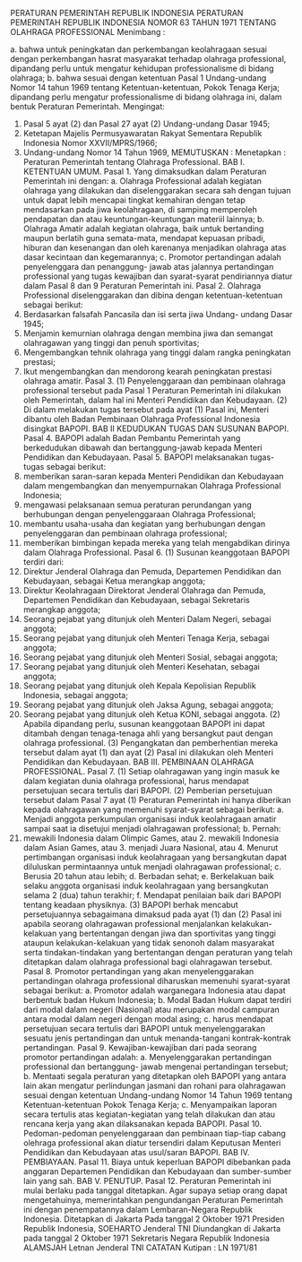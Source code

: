  PERATURAN PEMERINTAH REPUBLIK INDONESIA PERATURAN PEMERINTAH REPUBLIK INDONESIA NOMOR 63 TAHUN 1971 TENTANG OLAHRAGA PROFESSIONAL
Menimbang :

a. bahwa untuk peningkatan dan perkembangan keolahragaan sesuai dengan perkembangan hasrat masyarakat terhadap olahraga professional, dipandang perlu untuk mengatur kehidupan professionalisme di bidang olahraga;
b. bahwa sesuai dengan ketentuan Pasal 1 Undang-undang Nomor 14 tahun 1969 tentang Ketentuan-ketentuan, Pokok Tenaga Kerja; dipandang perlu mengatur professionalisme di bidang olahraga ini, dalam bentuk Peraturan Pemerintah.
Mengingat:

1. Pasal 5 ayat (2) dan Pasal 27 ayat (2) Undang-undang Dasar 1945;
2. Ketetapan Majelis Permusyawaratan Rakyat Sementara Republik Indonesia Nomor XXVII/MPRS/1966;
3. Undang-undang Nomor 14 Tahun 1969,
MEMUTUSKAN :
 Menetapkan : Peraturan Pemerintah tentang Olahraga Professional. BAB I. KETENTUAN UMUM. Pasal 1. Yang dimaksudkan dalam Peraturan Pemerintah ini dengan:
a. Olahraga Professional adalah kegiatan olahraga yang dilakukan dan diselenggarakan secara sah dengan tujuan untuk dapat lebih mencapai tingkat kemahiran dengan tetap mendasarkan pada jiwa keolahragaan, di samping memperoleh pendapatan dan atau keuntungan-keuntungan materiil lainnya;
b. Olahraga Amatir adalah kegiatan olahraga, baik untuk bertanding maupun berlatih guna semata-mata, mendapat kepuasan pribadi, hiburan dan kesenangan dan oleh karenanya menjadikan olahraga atas dasar kecintaan dan kegemarannya;
c. Promotor pertandingan adalah penyelenggara dan penanggung- jawab atas jalannya pertandingan professional yang tugas kewajiban dan syarat-syarat pendiriannya diatur dalam Pasal 8 dan 9 Peraturan Pemerintah ini. Pasal 2. Olahraga Professional diselenggarakan dan dibina dengan ketentuan-ketentuan sebagai berikut:
1. Berdasarkan falsafah Pancasila dan isi serta jiwa Undang- undang Dasar 1945;
2. Menjamin kemurnian olahraga dengan membina jiwa dan semangat olahragawan yang tinggi dan penuh sportivitas;
3. Mengembangkan tehnik olahraga yang tinggi dalam rangka peningkatan prestasi;
4. Ikut mengembangkan dan mendorong kearah peningkatan prestasi olahraga amatir. Pasal 3.
(1) Penyelenggaraan dan pembinaan olahraga professional tersebut pada Pasal 1 Peraturan Pemerintah ini dilakukan oleh Pemerintah, dalam hal ini Menteri Pendidikan dan Kebudayaan. (2) Di dalam melakukan tugas tersebut pada ayat (1) Pasal ini, Menteri dibantu oleh Badan Pembinaan Olahraga Professional Indonesia disingkat BAPOPI. BAB II KEDUDUKAN TUGAS DAN SUSUNAN BAPOPI. Pasal 4. BAPOPI adalah Badan Pembantu Pemerintah yang berkedudukan dibawah dan bertanggung-jawab kepada Menteri Pendidikan dan Kebudayaan. Pasal 5. BAPOPI melaksanakan tugas-tugas sebagai berikut:
1. memberikan saran-saran kepada Menteri Pendidikan dan Kebudayaan dalam mengembangkan dan menyempurnakan Olahraga Professional Indonesia;
2. mengawasi pelaksanaan semua peraturan perundangan yang berhubungan dengan penyelenggaraan Olahraga Professional;
3. membantu usaha-usaha dan kegiatan yang berhubungan dengan penyelenggaran dan pembinaan olahraga professional;
4. memberikan bimbingan kepada mereka yang telah mengabdikan dirinya dalam Olahraga Professional. Pasal 6.
(1) Susunan keanggotaan BAPOPI terdiri dari:
1. Direktur Jenderal Olahraga dan Pemuda, Departemen Pendidikan dan Kebudayaan, sebagai Ketua merangkap anggota;
2. Direktur Keolahragaan Direktorat Jenderal Olahraga dan Pemuda, Departemen Pendidikan dan Kebudayaan, sebagai Sekretaris merangkap anggota;
3. Seorang pejabat yang ditunjuk oleh Menteri Dalam Negeri, sebagai anggota;
4. Seorang pejabat yang ditunjuk oleh Menteri Tenaga Kerja, sebagai anggota;
5. Seorang pejabat yang ditunjuk oleh Menteri Sosial, sebagai anggota;
6. Seorang pejabat yang ditunjuk oleh Menteri Kesehatan, sebagai anggota;
7. Seorang pejabat yang ditunjuk oleh Kepala Kepolisian Republik Indonesia, sebagai anggota;
8. Seorang pejabat yang ditunjuk oleh Jaksa Agung, sebagai anggota;
9. Seorang pejabat yang ditunjuk oleh Ketua KONI, sebagai anggota.
(2) Apabila dipandang perlu, susunan keanggotaan BAPOPI ini dapat ditambah dengan tenaga-tenaga ahli yang bersangkut paut dengan olahraga professional. (3) Pengangkatan dan pemberhentian mereka tersebut dalam ayat (1) dan ayat (2) Pasal ini dilakukan oleh Menteri Pendidikan dan Kebudayaan. BAB III. PEMBINAAN OLAHRAGA PROFESSIONAL. Pasal 7.
(1) Setiap olahragawan yang ingin masuk ke dalam kegiatan dunia olahraga professional, harus mendapat persetujuan secara tertulis dari BAPOPI. (2) Pemberian persetujuan tersebut dalam Pasal 7 ayat (1) Peraturan Pemerintah ini hanya diberikan kepada olahragawan yang memenuhi syarat-syarat sebagai berikut:
a. Menjadi anggota perkumpulan organisasi induk keolahragaan amatir sampai saat ia disetujui menjadi olahragawan professional;
b. Pernah:
1. mewakili Indonesia dalam Olimpic Games, atau 2. mewakili Indonesia dalam Asian Games, atau 3. menjadi Juara Nasional, atau 4. Menurut pertimbangan organisasi induk keolahragaan yang bersangkutan dapat diluluskan permintaannya untuk menjadi olahragawan professional;
c. Berusia 20 tahun atau lebih;
d. Berbadan sehat;
e. Berkelakuan baik selaku anggota organisasi induk keolahragaan yang bersangkutan selama 2 (dua) tahun terakhir;
f. Mendapat penilaian baik dari BAPOPI tentang keadaan physiknya.
(3) BAPOPI berhak mencabut persetujuannya sebagaimana dimaksud pada ayat (1) dan (2) Pasal ini apabila seorang olahragawan professional menjalankan kelakukan-kelakuan yang bertentangan dengan jiwa dan sportivitas yang tinggi ataupun kelakukan-kelakuan yang tidak senonoh dalam masyarakat serta tindakan-tindakan yang bertentangan dengan peraturan yang telah ditetapkan dalam olahraga professional bagi olahragawan tersebut. Pasal 8. Promotor pertandingan yang akan menyelenggarakan pertandingan olahraga professional diharuskan memenuhi syarat-syarat sebagai berikut:
a. Promotor adalah warganegara Indonesia atau dapat berbentuk badan Hukum Indonesia;
b. Modal Badan Hukum dapat terdiri dari modal dalam negeri (Nasional) atau merupakan modal campuran antara modal dalam negeri dengan modal asing;
c. harus mendapat persetujuan secara tertulis dari BAPOPI untuk menyelenggarakan sesuatu jenis pertandingan dan untuk menanda-tangani kontrak-kontrak pertandingan. Pasal 9. Kewajiban-kewajiban dari pada seorang promotor pertandingan adalah:
a. Menyelenggarakan pertandingan professional dan bertanggung- jawab mengenai pertandingan tersebut;
b. Mentaati segala peraturan yang ditetapkan oleh BAPOPI yang antara lain akan mengatur perlindungan jasmani dan rohani para olahragawan sesuai dengan ketentuan Undang-undang Nomor 14 Tahun 1969 tentang Ketentuan-ketentuan Pokok Tenaga Kerja;
c. Menyampaikan laporan secara tertulis atas kegiatan-kegiatan yang telah dilakukan dan atau rencana kerja yang akan dilaksanakan kepada BAPOPI. Pasal 10. Pedoman-pedoman penyelenggaraan dan pembinaan tiap-tiap cabang olehraga professional akan diatur tersendiri dalam Keputusan Menteri Pendidikan dan Kebudayaan atas usul/saran BAPOPI. BAB IV. PEMBIAYAAN. Pasal 11. Biaya untuk keperluan BAPOPI dibebankan pada anggaran Departemen Pendidikan dan Kebudayaan dan sumber-sumber lain yang sah. BAB V. PENUTUP. Pasal 12. Peraturan Pemerintah ini mulai berlaku pada tanggal ditetapkan. Agar supaya setiap orang dapat mengetahuinya, memerintahkan pengundangan Peraturan Pemerintah ini dengan penempatannya dalam Lembaran-Negara Republik Indonesia. Ditetapkan di Jakarta Pada tanggal 2 Oktober 1971 Presiden Republik Indonesia, SOEHARTO Jenderal TNI Diundangkan di Jakarta pada tanggal 2 Oktober 1971 Sekretaris Negara Republik Indonesia ALAMSJAH Letnan Jenderal TNI CATATAN Kutipan : LN 1971/81